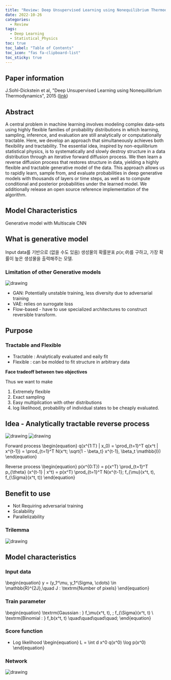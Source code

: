 ```yaml
---
title: "Review: Deep Unsupervised Learning using Nonequilibrium Thermodynamics"
date: 2022-10-26
categories:
  - Review
tags:
  - Deep Learning
  - Statistical_Physics
toc: true
toc_label: "Table of Contents"
toc_icon: "fas fa-clipboard-list"
toc_sticky: true
---
```


## Paper information
J.Sohl-Dickstein et al, "Deep Unsupervised Learning using Nonequilibrium Thermodynamics", 2015 ([link](https://arxiv.org/pdf/1503.03585.pdf))

## Abstract
A central problem in machine learning involves modeling complex data-sets using highly flexible families of probability distributions in which learning, sampling, inference, and evaluation are still analytically or computationally tractable. Here, we develop an approach that simultaneously achieves both flexibility and tractability. The essential idea, inspired by non-equilibrium statistical physics, is to systematically and slowly destroy structure in a data distribution through an iterative forward diffusion process. We then learn a reverse diffusion process that restores structure in data, yielding a highly flexible and tractable generative model of the data. This approach allows us to rapidly learn, sample from, and evaluate probabilities in deep generative models with thousands of layers or time steps, as well as to compute conditional and posterior probabilities under the learned model. We additionally release an open source reference implementation of the algorithm.

## Model Characteristics
Generative model with Multiscale CNN

## What is generative model
Input data를 기반으로 (없을 수도 있음) 생성물의 확률분포 $p(x;\theta)$를 구하고, 가장 확률이 높은 생성물을 출력해주는 모델. 

### Limitation of other Generative models
<img src="https://key262yek.github.io/assets/images/generative-overview.png" alt="drawing">

- GAN: Potentially unstable training, less diversity due to adversarial training 
- VAE: relies on surrogate loss
- Flow-based - have to use specialized architectures to construct reversible transform.

## Purpose

### Tractable and Flexible
- Tractable : Analytically evaluated and eaily fit
- Flexible : can be molded to fit structure in arbitrary data

**Face tradeoff between two objectives**

Thus we want to make
1. Extremely flexible
2. Exact sampling
3. Easy multipilcation with other distributions
4. log likelihood, probability of individual states to be cheaply evaluated.

## Idea - Analytically tractable reverse process

 <img src="https://key262yek.github.io/assets/images/diffusion_model_forward_process.png" alt="drawing"/>
 <img src="https://key262yek.github.io/assets/images/diffusion_model_reverse_process.png" alt="drawing"/>


Forward process
\begin{equation}
    q(x^{1:T} | x_0) = \prod_{t=1}^T q(x^t | x^{t-1}) = \prod_{t=1}^T N(x^t; \sqrt{1 - \beta_t} x^{t-1}, \beta_t \mathbb{I})
\end{equation}

Reverse process
\begin{equation}
    p(x^{0:T}) = p(x^T) \prod_{t=1}^T p_{\theta} (x^{t-1} | x^t) = p(x^T) \prod_{t=1}^T N(x^{t-1}; f_{\mu}(x^t, t), f_{\Sigma}(x^t, t))
\end{equation}

## Benefit to use
- Not Requiring adversarial training
- Scalability
- Parallelizability

### Trilemma
<img src="https://key262yek.github.io/assets/images/GANs_Diffusion_Autoencoders.png" alt="drawing"/>

## Model characteristics

### Input data
\begin{equation}
  y = (y_1^\mu, y_1^\Sigma, \cdots) \in \mathbb{R}^{2J},\quad J : \textrm{Number of pixels}
\end{equation}

### Train parameter 
\begin{equation}
    \textrm{Gaussian : } f_\mu(x^t, t), \; f_{\Sigma}(x^t, t) \\
    \textrm{Binomial : } f_b(x^t, t) \quad\quad\quad\quad\;
\end{equation}

### Score function
- Log likelihood 
\begin{equation}
    L = \int d x^0 q(x^0) \log p(x^0)
\end{equation}

### Network
<img src="https://key262yek.github.io/assets/images/Sohl-Dickstein(2015).png" alt="drawing"/>
